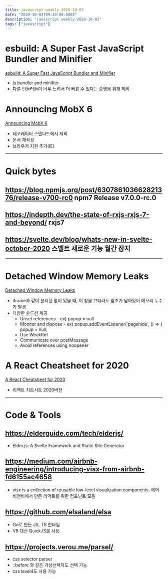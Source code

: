 ```yaml
---
title: javascript weekly 2020-10-03
date: "2020-10-03T09:30:00.000Z"
description: "javascript weekly 2020-10-03"
tags: ["javascript"]
---
```


# esbuild: A Super Fast JavaScript Bundler and Minifier
<a href="https://github.com/evanw/esbuild" target="_blank">esbuild: A Super Fast JavaScript Bundler and Minifier</a>
- js bundler and minifier
- 다른 번들러들이 너무 느려서 더 빠를 수 있다는 증명을 위해 제작

# Announcing MobX 6
<a href="https://michel.codes/blogs/mobx6" target="_blank">Announcing MobX 6</a>
- 데코레이터 스탠다드에서 제외
- 문서 재작성
- 브라우저 지원 추가(IE)

<hr>

# Quick bytes

## https://blog.npmjs.org/post/630786103662821376/release-v700-rc0 npm7 Release v7.0.0-rc.0

## https://indepth.dev/the-state-of-rxjs-rxjs-7-and-beyond/ rxjs7

## https://svelte.dev/blog/whats-new-in-svelte-october-2020 스벨트 새로운 기능 월간 잡지
<hr>

# Detached Window Memory Leaks
<a href="https://web.dev/detached-window-memory-leaks/" target="_blank">Detached Window Memory Leaks</a>
- iframe과 같이 분리된 창이 있을 때, 이 창을 끄더라도 참조가 남아있어 메모리 누수가 발생
- 다양한 솔루션 제공
	- Unset references - ex) popup = null
	- Monitor and dispose - ex) popup.addEventListener('pagehide', () => { popup = null;
	- Use WeakRef
	- Communicate over postMessage
	- Avoid references using noopener

# A React Cheatsheet for 2020
<a href="https://dev.to/codeartistryio/the-react-cheatsheet-for-2020-real-world-examples-4hgg" target="_blank">A React Cheatsheet for 2020</a>
- 리액트 치트시트 2020버전

<hr>

# Code & Tools

## https://elderguide.com/tech/elderjs/ 
- Elder.js: A Svelte Framework and Static Site Generator

## https://medium.com/airbnb-engineering/introducing-visx-from-airbnb-fd6155ac4658
- visx is a collection of reusable low-level visualization components. 에어비앤비에서 만든 리액트를 위한 컴포넌트 모음

## https://github.com/elsaland/elsa
- Go로 만든 JS, TS 런타임
- V8 대신 QuickJS를 사용

## https://projects.verou.me/parsel/
- css selector parser
- ::before 와 같은 가상선택자도 선택 가능
- css level4도 사용 가능